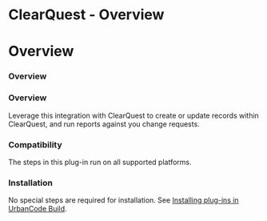
ClearQuest - Overview
=====================

# Overview


### Overview




### Overview

Leverage this integration with ClearQuest to create or update records within ClearQuest, and run reports against you change requests.

### Compatibility

The steps in this plug-in run on all supported platforms.

### Installation

No special steps are required for installation. See [Installing plug-ins in UrbanCode Build](http://www-01.ibm.com/support/knowledgecenter/#!/SS8NMD_6.1.0/com.ibm.ucbuild.doc/topics/plugin_ch.html "Installing plug-ins in UrbanCode Build").

